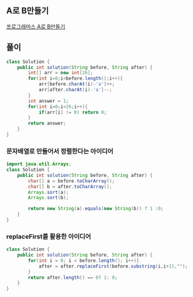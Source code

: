 ## A로 B만들기
[프로그래머스 A로 B만들기](https://school.programmers.co.kr/learn/courses/30/lessons/120886)  

## 풀이
~~~java
class Solution {
    public int solution(String before, String after) {
        int[] arr = new int[26];
        for(int i=0;i<before.length();i++){
            arr[before.charAt(i)-'a']++;
            arr[after.charAt(i)-'a']--;
        }
        int answer = 1;
        for(int i=0;i<26;i++){
            if(arr[i] != 0) return 0;
        }
        return answer;
    }
}
~~~


### 문자배열로 만들어서 정렬한다는 아이디어
~~~java
import java.util.Arrays;
class Solution {
    public int solution(String before, String after) {
        char[] a = before.toCharArray();
        char[] b = after.toCharArray();
        Arrays.sort(a);
        Arrays.sort(b);

        return new String(a).equals(new String(b)) ? 1 :0;
    }
}
~~~


### replaceFirst를 활용한 아이디어
~~~java
class Solution {
    public int solution(String before, String after) {
        for(int i = 0; i < before.length(); i++){
            after = after.replaceFirst(before.substring(i,i+1),"");
        }
        return after.length() == 0? 1: 0;
    }
}
~~~